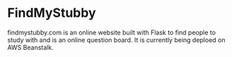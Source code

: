# FindMyStubby
findmystubby.com is an online website built with Flask to find people to study with and is an online question board. It is currently being deploed on AWS Beanstalk. 
